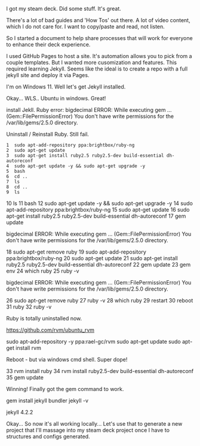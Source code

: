 I got my steam deck.   Did some stuff.  It's great.

There's a lot of bad guides and 'How Tos' out there.  A lot of video content, which I do not care for.  I want to copy/paste and read, not listen.

So I started a document to help share processes that will work for everyone to enhance their deck experience.

I used GitHub Pages to host a site.   It's automation allows you to pick from a couple templates.  But I wanted more cusomization and features.   This required learning Jekyll.    Seems like the ideal is to create a repo with a full jekyll site and deploy it via Pages.

I'm on Windows 11.   Well let's get Jekyll installed.

Okay... WLS.. Ubuntu in windows.  Great!

install Jekll.  Ruby error: bigdecimal ERROR: While executing gem ... (Gem::FilePermissionError) You don't have write permissions for the /var/lib/gems/2.5.0 directory.

Uninstall / Reinstall Ruby.  Still fail.

    1  sudo apt-add-repository ppa:brightbox/ruby-ng
    2  sudo apt-get update
    3  sudo apt-get install ruby2.5 ruby2.5-dev build-essential dh-autoreconf
    4  sudo apt-get update -y && sudo apt-get upgrade -y
    5  bash
    6  cd ..
    7  ls
    8  cd ..
    9  ls
   10  ls
   11  bash
   12  sudo apt-get update -y && sudo apt-get upgrade -y
   14  sudo apt-add-repository ppa:brightbox/ruby-ng
   15  sudo apt-get update
   16  sudo apt-get install ruby2.5 ruby2.5-dev build-essential dh-autoreconf
   17  gem update

bigdecimal ERROR: While executing gem ... (Gem::FilePermissionError) You don't have write permissions for the /var/lib/gems/2.5.0 directory.

   18  sudo apt-get remove ruby
   19  sudo apt-add-repository ppa:brightbox/ruby-ng
   20  sudo apt-get update
   21  sudo apt-get install ruby2.5 ruby2.5-dev build-essential dh-autoreconf
   22  gem update
   23  gem env
   24  which ruby
   25  ruby -v

bigdecimal ERROR: While executing gem ... (Gem::FilePermissionError) You don't have write permissions for the /var/lib/gems/2.5.0 directory.

   26  sudo apt-get remove ruby
   27  ruby -v
   28  which ruby
   29  restart
   30  reboot
   31  ruby
   32  ruby -v

Ruby is totally uninstalled now.

https://github.com/rvm/ubuntu_rvm

sudo apt-add-repository -y ppa:rael-gc/rvm
sudo apt-get update
sudo apt-get install rvm

Reboot - but via windows cmd shell.  Super dope!


   33  rvm install ruby
   34  rvm install ruby2.5-dev build-essential dh-autoreconf
   35  gem update


Winning!  Finally got the gem command to work.

gem install jekyll bundler
jekyll -v

jekyll 4.2.2

Okay... So now it's all working locally... Let's use that to generate a new project that I'll massage into my steam deck project once I have to structures and configs generated.

